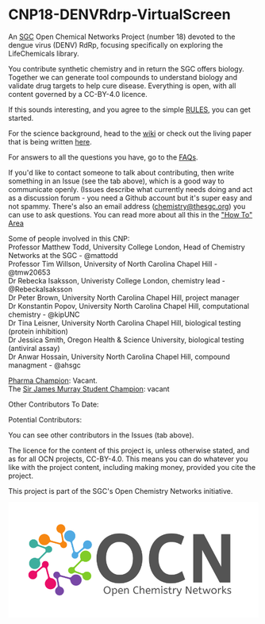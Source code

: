 # CNP18-DENVRdrp-VirtualScreen

An [SGC](https://www.thesgc.org/) Open Chemical Networks Project (number 18) devoted to the dengue virus (DENV) RdRp, focusing specifically on exploring the LifeChemicals library.

You contribute synthetic chemistry and in return the SGC offers biology. Together we can generate tool compounds to understand biology and validate drug targets to help cure disease. Everything is open, with all content governed by a CC-BY-4.0 licence.

If this sounds interesting, and you agree to the simple [RULES](https://www.thesgc.org/sgc-open-chemistry-networks/terms-of-use), you can get started.

For the science background, head to the [wiki](https://github.com/StructuralGenomicsConsortium/CNP18-DENVRdrp-VirtualScreen/wiki) or check out the living paper that is being written [here](https://github.com/StructuralGenomicsConsortium/CNP18-DENVRdrp-VirtualScreen/wiki/The-Story-So-Far).

For answers to all the questions you have, go to the [FAQs](https://www.thesgc.org/sgc-open-chemistry-networks/faq).

If you'd like to contact someone to talk about contributing, then write something in an Issue (see the tab above), which is a good way to communicate openly. (Issues describe what currently needs doing and act as a discussion forum - you need a Github account but it's super easy and not spammy. There's also an email address (chemistry@thesgc.org) you can use to ask questions. You can read more about all this in the ["How To" Area](https://github.com/StructuralGenomicsConsortium/Chemistry_TechOps_HowTo/wiki)

Some of people involved in this CNP:  
Professor Matthew Todd, University College London, Head of Chemistry Networks at the SGC - @mattodd  
Professor Tim Willson, University of North Carolina Chapel Hill - @tmw20653  
Dr Rebecka Isaksson, Univeristy College London, chemistry lead - @RebeckaIsaksson  
Dr Peter Brown, University North Carolina Chapel Hill, project manager  
Dr Konstantin Popov, University North Carolina Chapel Hill, computational chemistry - @kipUNC  
Dr Tina Leisner, University North Carolina Chapel Hill, biological testing (protein inhibition)  
Dr Jessica Smith, Oregon Health & Science University, biological testing (antiviral assay)  
Dr Anwar Hossain, University North Carolina Chapel Hill, compound managment - @ahsgc  


[Pharma Champion](https://github.com/StructuralGenomicsConsortium/Chemistry_TechOps_HowTo/wiki/Pharma-Industry-Champions): Vacant.    
The [Sir James Murray Student Champion](https://www.thesgc.org/sgc-open-chemistry-networks/champions-program): vacant

Other Contributors To Date:  



Potential Contributors:
 

You can see other contributors in the Issues (tab above).

The licence for the content of this project is, unless otherwise stated, and as for all OCN projects, CC-BY-4.0. This means you can do whatever you like with the project content, including making money, provided you cite the project.

This project is part of the SGC's Open Chemistry Networks initiative.

<a href="url"><img src="https://github.com/StructuralGenomicsConsortium/Chemistry_TechOps_HowTo/blob/main/Open%20Chemistry%20Networks%20Logos/OCN_Logo_Final_smban.png?raw=true"></a>
